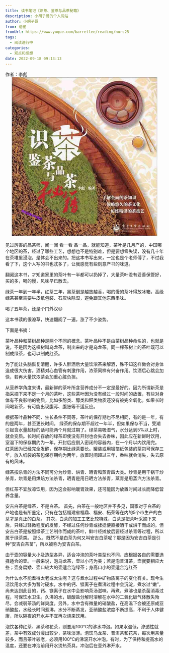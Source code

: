 ```yaml
---
title: 读书笔记《识茶、鉴茶与品茶秘籍》
description: 小胡子哥的个人网站
author: 小胡子哥
from: 语雀
fromUrl: https://www.yuque.com/barretlee/reading/nurs25
tags:
  - 阅读进行中
categories:
  - 观点和感想
date: 2022-09-18 09:13:13
---
```


作者：李彪
![image](/blogimgs/2022/09/18/1663506867637-c45bd86f-a311-4c70-ad12-309ac0b201ec.png)


见过厉害的品茶师，闻一闻 看一看 品一品，就能知道，茶叶是几月产的，中国哪个地区的茶，经过了哪些工艺，想想也不是特别难，但是要想零失误，没有几十年在茶堆里浸泡，是体会不出来的。把这本书写出来，一定也是个老师傅了，不过我看了下，这个人写的书也忒多了，让我感觉有些刻意产书的味道。

翻阅这本书，才知道家里的茶叶有一半都可以扔掉了，大量茶叶没有妥善保管好，买的多，喝的慢，风味早已散去。

绿茶一年到一年半，红茶三年，黑茶倒是越放越香，喝的慢的茶叶得放冰箱，高级绿茶甚至需要牛皮纸包装、石灰块除湿，避免跟其他东西串味。

喝了五年茶，还是个门外汉😢

这本书读的很潦草，快速翻阅了一遍，涨了不少姿势。

下面是书摘：

茶叶品种和茶树品种是两个不同的概念。茶叶品种不是由茶树品种命名的，也就是说，不是因为这棵树叫乌龙茶，制出来的才是乌龙茶。同一棵茶树上的茶叶既可以制成绿茶，也可以制成红茶。

为了能让头脑恢复清醒，许多人醉酒后大量饮浓茶来解酒，殊不知这样做会对身体造成很大伤害。酒精对心血管有刺激作用，浓茶同样有兴奋作用。饮酒后心跳会加快，若再大量饮浓茶会加重心脏负担。

从营养学角度来讲，最新鲜的茶叶所含营养成分不一定是最好的。因为所谓新茶是指采摘下来不足一个月的茶叶，这些茶叶因为没有经过一段时间的放置，有些对身体有不良影响的物质，比如多酚类、醇类和醛类物质还没有被完全氧化。如果长时间喝新茶，有可能出现腹泻、腹胀等不适反应。

根据茶叶品种不同、生长条件不同等，茶叶的保存期也不尽相同，有的是一年，有的是两年，甚至更长时间。
绿茶的保存期不超过一年半，但如果保存不当，受潮引起含水量超标的话可能两个月就过期了。绿茶易吸湿气，水分达到5%以上时，就会变质。长时间存放的绿茶即使没有开封也会失去香味，因此应在新鲜时饮用，室温下的保存期约为一年，开封后应倒入密闭的容器内，在一个月以内饮用完。
红茶因为已经完全发酵，保存期比绿茶要长。罐装或用铝箔纸包装的茶包可保存三年，放入纸袋的茶包保存期约为两年，放置时间超过三年，香味就会消失，失去原有的风味。

绿茶按杀青的方法不同可分为炒青、烘青、晒青和蒸青四大类。炒青是用干锅干炒杀青，烘青是用烘焙方法杀青，晒青是用日晒方法杀青，蒸青是用蒸汽方法杀青。

但红茶不宜放凉饮用，因为这会影响暖胃效果，还可能因为放置时间过长而降低营养含量。

安吉白茶是绿茶，不是白茶。
首先，白茶在一般地区并不多见，国家对于白茶的产地也是有所鉴定，只有在包括福建省福鼎、福安、柘荣等在内的5个市生产的白茶才是真正的白茶。
其次，白茶的加工工艺比较特殊，白茶是把茶叶采摘下来后，只经过轻微程度的发酵，不经过任何炒青或揉捻便直接晒干或烘干而成的。但安吉白茶是按照绿茶工艺制作而成的茶叶，鲜叶经摊放后要经过杀青等过程，所以属于绿茶类。
那么，既然不是白茶为何又叫安吉白茶呢？那是因为安吉白茶是引种“安吉白茶苗”，所以被称为安吉白茶。


由于壶的容量大小及造型各异，适合冲泡的茶叶类型也不同，应根据各自的需要选择适合的壶。一般来说，泡乌龙茶，壶以小巧为美；若是泡普洱茶，壶就要相应大些；壶身扁矮、壶口较大的壶适合泡绿茶；身高口小的壶适合泡红茶

为什么水不能煮得太老或太生呢？这与煮水过程中矿物质离子的变化有关。现今生活饮用水大多为暂时硬水，水中的钙、镁离子在煮沸过程中会沉淀，煮水过“嫩”，尚未达到此目的，钙、镁离子在水中会影响茶汤滋味。再煮，煮沸也是杀菌消毒过程，可保饮水卫生。久沸的水，碳酸盐分解时溶解在水中的二氧化碳气体散失殆尽，会减弱茶汤的鲜爽度。另外，水中含有微量的硝酸盐，在高温下会被还原成亚硝酸盐，水经长时间煮沸，水分不断蒸发，亚硝酸盐浓度不断提高，不利于人体健康，所以隔夜的开水并不宜再次烧来饮用。

泡饮各种红茶、黑茶和花茶，则要用100℃的沸水冲泡。如果水温低，渗透性就差，茶中有效成分浸出较少，茶味淡薄。泡饮乌龙茶、普洱茶和花茶，每次用茶量较多，而且茶叶较老，必须用100℃的沸滚开水冲泡。有时，为了保持和提高水的温度，还要在冲泡前用开水烫热茶具，冲泡后在壶外淋开水。






